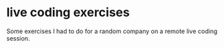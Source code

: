 # live coding exercises

Some exercises I had to do for a random company on a remote live coding session.

